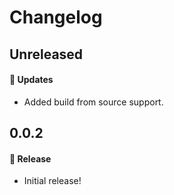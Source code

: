 # Changelog

## Unreleased

#### 🚀 Updates

- Added build from source support.

## 0.0.2

#### 🎉 Release

- Initial release!
